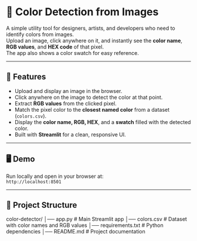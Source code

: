 # 🎨 Color Detection from Images

A simple utility tool for designers, artists, and developers who need to identify colors from images.  
Upload an image, click anywhere on it, and instantly see the **color name**, **RGB values**, and **HEX code** of that pixel.  
The app also shows a color swatch for easy reference.

---

## 🚀 Features
- Upload and display an image in the browser.
- Click anywhere on the image to detect the color at that point.
- Extract **RGB values** from the clicked pixel.
- Match the pixel color to the **closest named color** from a dataset (`colors.csv`).
- Display the **color name, RGB, HEX**, and a **swatch** filled with the detected color.
- Built with **Streamlit** for a clean, responsive UI.

---

## 🖥️ Demo
Run locally and open in your browser at:  
`http://localhost:8501`

---

## 📂 Project Structure
color-detector/
│── app.py # Main Streamlit app
│── colors.csv # Dataset with color names and RGB values
│── requirements.txt # Python dependencies
│── README.md # Project documentation



